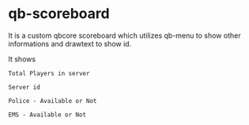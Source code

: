 # qb-scoreboard

It is a custom qbcore scoreboard which utilizes qb-menu to show other informations and drawtext to show id.

It shows 

```
Total Players in server

Server id

Police - Available or Not

EMS - Available or Not
